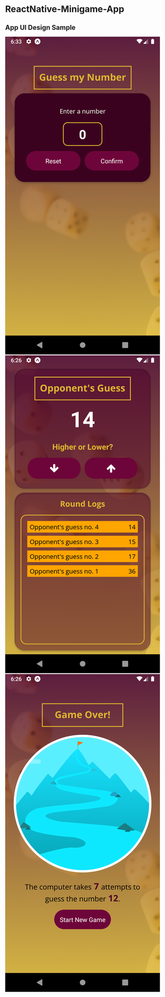 # ReactNative-Minigame-App

## App UI Design Sample

![alt text](https://github.com/kingcong11/ReactNative-Minigame-App/blob/master/assets/images/sample/1.png?raw=true)
![alt text](https://github.com/kingcong11/ReactNative-Minigame-App/blob/master/assets/images/sample/2.png?raw=true)
![alt text](https://github.com/kingcong11/ReactNative-Minigame-App/blob/master/assets/images/sample/3.png?raw=true)

